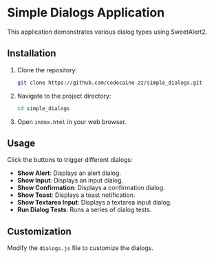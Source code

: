 # Simple Dialogs Application

This application demonstrates various dialog types using SweetAlert2.

## Installation

1. Clone the repository:
    ```sh
    git clone https://github.com/codecaine-zz/simple_dialogs.git
    ```

2. Navigate to the project directory:
    ```sh
    cd simple_dialogs
    ```

3. Open `index.html` in your web browser.

## Usage

Click the buttons to trigger different dialogs:

- **Show Alert**: Displays an alert dialog.
- **Show Input**: Displays an input dialog.
- **Show Confirmation**: Displays a confirmation dialog.
- **Show Toast**: Displays a toast notification.
- **Show Textarea Input**: Displays a textarea input dialog.
- **Run Dialog Tests**: Runs a series of dialog tests.

## Customization

Modify the `dialogs.js` file to customize the dialogs.

